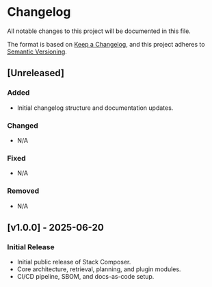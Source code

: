 # Changelog

All notable changes to this project will be documented in this file.

The format is based on [Keep a Changelog](https://keepachangelog.com/en/1.0.0/), and this project adheres to [Semantic Versioning](https://semver.org/spec/v2.0.0.html).

## [Unreleased]

### Added

- Initial changelog structure and documentation updates.

### Changed

- N/A

### Fixed

- N/A

### Removed

- N/A

## [v1.0.0] - 2025-06-20

### Initial Release

- Initial public release of Stack Composer.
- Core architecture, retrieval, planning, and plugin modules.
- CI/CD pipeline, SBOM, and docs-as-code setup.
